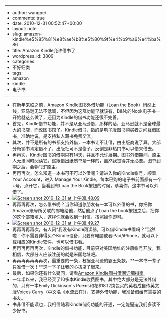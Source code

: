 - --
- author: wangpei
- comments: true
- date: 2010-12-31 00:52:47+00:00
- layout: note
- slug: amazon-kindle%e5%85%81%e8%ae%b8%e5%80%9f%e4%b9%a6%e4%ba%86
- title: Amazon Kindle允许借书了
- wordpress_id: 3809
- categories:
- 不好归类
- tags:
- amazon
- kindle
- 电子书
- --
- 在新年来临之前，Amazon Kindle图书外借功能（Loan the Book）悄然上线。亚马逊无法不低调，不但因为这项功能早就该有，B&N;的Nook电子书一开始就这么做了，还因为Kindle的借书功能还很不完善。
- 首先，Kindle借书功能，并不是从亚马逊借，那样的话，亚马逊就不是全球最大的书店，而改图书馆了。Kindle借书，指的是电子版图书购买者之间互借图书，准确地说，是支持私人藏书免费交流。
- 其次，并不是所有的书都支持外借，一本书让不让借，由出版商说了算。大部分畅销书肯定借不了，出版社可不是傻子，反倒是非热门书可以借来借去。
- 再再次，Kindle图书的借期只有14天，并且不允许展期。图书外借期间，原主人无法同时阅读它。这跟借出纸质书是一样的，虽然我觉得并无必要。图书到期之后，会物“归”原主。
- 再再再次，怎么知道一本书可不可以外借呢？请进入你的Kindle帐号，顺着Your Account，进入 Manage Your Kindle，每本已购的电子书前面都有一个+号，点开它，当看到有Loan the Book按钮的时候，恭喜你，这本书可以外借了。
- [![Screen shot 2010-12-31 at 上午08.48.09](http://farm6.static.flickr.com/5087/5307685057_afaf2333e3.jpg)](http://www.flickr.com/photos/42121485@N00/5307685057)
- 再再再再次，怎么借书呢？当你知道你朋友有一本可以外借的书，你把你Amazon账号所关联的邮箱给他，然后他点了Loan the book按钮之后，把你的这个邮箱填入，这样你就会收到一封信，按照操作即可。
- [![Screen shot 2010-12-31 at 上午08.49.27](http://farm6.static.flickr.com/5162/5307685063_9c90597fef.jpg)](http://www.flickr.com/photos/42121485@N00/5307685063)
- 再再再再再次，有人问“我没有Kindle阅读器，可以借Kindle书看吗？”当然啦！你不需要非得买个Kindle设备，只要有电脑或者iPad/iPhone，就可以下载相应的Kindle软件，也可以借书看。
- 再再再再再再次，Kindle的借书功能，目前只对美国地址的注册帐号开放，我相信，大部分人应该注册的就是米国地址吧。
- 再再再再再再再次，最重要的一条，根据亚马逊的霸王条款，**一本书一辈子只准借一次！**这一下子让我的心拔凉了起来。
- 最后，如果你还有什么疑问，请看[Amazon Kindle图书借阅详细指南](http://www.amazon.com/gp/help/customer/display.html/ref=hp_rel_topic?ie=UTF8&nodeId=200549320&tag=533633855-20)。
- 一年半以来，我已经买了10多本Kindle收费图书，其中绝大部分是无法外借的，只有一本Emily Dickinson's Poems和花$18.12烧包买的英若成自传英文版Voices Carry（中文名《水流云在》），支持外借功能，我准备借给有需要的书友。
- 书非借不能读也，我相信随着Kindle借阅功能的开通，一定能逼迫我们多读不少好书。
